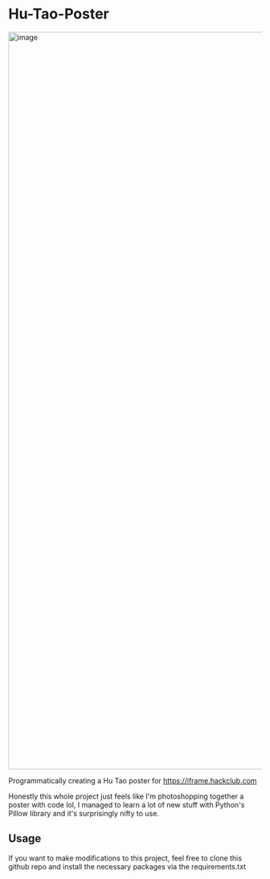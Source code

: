 # Hu-Tao-Poster

<img width="1280" height="1467" alt="image" src="https://github.com/user-attachments/assets/31503b24-c795-4b97-a6a2-093894209ccc" />

Programmatically creating a Hu Tao poster for https://iframe.hackclub.com

Honestly this whole project just feels like I'm photoshopping together a poster with code lol, I managed to learn a lot of new stuff with Python's Pillow library and it's surprisingly nifty to use.

## Usage

If you want to make modifications to this project, feel free to clone this github repo and install the necessary packages via the requirements.txt
